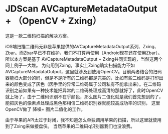 # JDScan  AVCaptureMetadataOutput + （OpenCV + Zxing）
 
这是一款二维码扫描的解决方案。

iOS端扫描二维码无非是苹果提供的AVCaptureMetadataOutput系列、Zxing、Zbar。而Zbar早已不在维护，我们不打算再使用（Android现在还在使用Zbar）。所以本方案是基于
AVCaptureMetadataOutput + Zxing共同实现的，当然这两个网上例子一大堆。  为何用到Zxing，事实上Zxing确实扫描能力不如AVCaptureMetadataOutput，这里就涉及到使用OpenCV。目前两者结合的扫码器能扫大部分的码，但是不是所有的二维码都是完美的，比如有些二维码是打印出来的颜色变成了灰色（因手里的异常二维码属于公司私有不能拿出来）。在二维码识别之前如果有一种技术能把异常的二维码处理成高清的那就好了，此时OpenCV就上场了，由于二维码识别不在乎颜色，那么图片二值化就是我们首先想到的了，能把灰色的像素点处理成黑色那相信二维码识别器就能较高成功率的识别， 这里OpenCV做了 降噪+ 图片二值化的工作。 

由于苹果的API太过于封闭，我不知道怎么单独调用苹果的扫描，所以这里就使用到了Zxing来做接盘侠。 当然苹果的二维码q识别器我们也没浪费。


